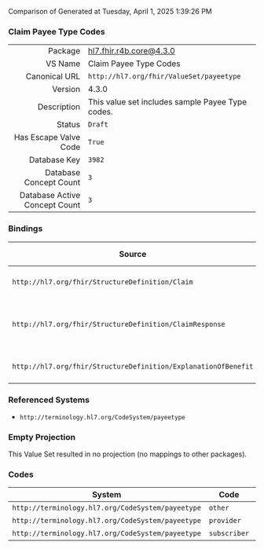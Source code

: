 Comparison of 
Generated at Tuesday, April 1, 2025 1:39:26 PM

### Claim Payee Type Codes

|      |     |
| ---: | --- |
| Package | hl7.fhir.r4b.core@4.3.0 |
| VS Name | Claim Payee Type Codes |
| Canonical URL | `http://hl7.org/fhir/ValueSet/payeetype` |
| Version | 4.3.0 |
| Description | This value set includes sample Payee Type codes. |
| Status | `Draft` |
| Has Escape Valve Code | `True` |
| Database Key | `3982` |
| Database Concept Count | `3` |
| Database Active Concept Count | `3` |
### Bindings

| Source | Element | Binding | Strength | Element Short |
| ------ | ------- | ------- | -------- | ------------- |
| `http://hl7.org/fhir/StructureDefinition/Claim` | `Claim.payee.type` | `http://hl7.org/fhir/ValueSet/payeetype` | `Example` | Category of recipient |
| `http://hl7.org/fhir/StructureDefinition/ClaimResponse` | `ClaimResponse.payeeType` | `http://hl7.org/fhir/ValueSet/payeetype` | `Example` | Party to be paid any benefits payable |
| `http://hl7.org/fhir/StructureDefinition/ExplanationOfBenefit` | `ExplanationOfBenefit.payee.type` | `http://hl7.org/fhir/ValueSet/payeetype` | `Example` | Category of recipient |

### Referenced Systems

* `http://terminology.hl7.org/CodeSystem/payeetype`
### Empty Projection

This Value Set resulted in no projection (no mappings to other packages).

### Codes

| System | Code | Display |
| ------ | ---- | ------- |
| `http://terminology.hl7.org/CodeSystem/payeetype` | `other` | Provider |
| `http://terminology.hl7.org/CodeSystem/payeetype` | `provider` | Provider |
| `http://terminology.hl7.org/CodeSystem/payeetype` | `subscriber` | Subscriber |
